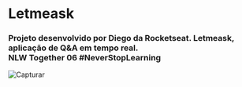 <h1>Letmeask</h1>

 <h3>Projeto desenvolvido por Diego da Rocketseat. Letmeask, aplicação de Q&A em tempo real.<br>
 NLW Together 06 #NeverStopLearning</h3>
 
 ![Capturar](https://user-images.githubusercontent.com/82237980/123530733-278e9a80-d6d4-11eb-85e2-3ab6276bad4c.PNG)
